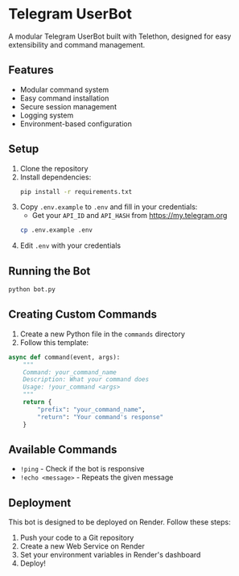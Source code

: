 # Telegram UserBot

A modular Telegram UserBot built with Telethon, designed for easy extensibility and command management.

## Features

- Modular command system
- Easy command installation
- Secure session management
- Logging system
- Environment-based configuration

## Setup

1. Clone the repository
2. Install dependencies:
   ```bash
   pip install -r requirements.txt
   ```
3. Copy `.env.example` to `.env` and fill in your credentials:
   - Get your `API_ID` and `API_HASH` from https://my.telegram.org
   ```bash
   cp .env.example .env
   ```
4. Edit `.env` with your credentials

## Running the Bot

```bash
python bot.py
```

## Creating Custom Commands

1. Create a new Python file in the `commands` directory
2. Follow this template:
```python
async def command(event, args):
    """
    Command: your_command_name
    Description: What your command does
    Usage: !your_command <args>
    """
    return {
        "prefix": "your_command_name",
        "return": "Your command's response"
    }
```

## Available Commands

- `!ping` - Check if the bot is responsive
- `!echo <message>` - Repeats the given message

## Deployment

This bot is designed to be deployed on Render. Follow these steps:

1. Push your code to a Git repository
2. Create a new Web Service on Render
3. Set your environment variables in Render's dashboard
4. Deploy!
